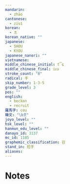 ```yaml
---
mandarin:
  - zhāo
cantonese:
  - ziu1
korean:
  - 초
korean_native: ""
japanese:
  - SHOU
  - KYOU
japanese_nanori: ""
vietnamese:
middle_chinese_initial: t͡ɕ
middle_chinese_final: iᴇu
stroke_count: "8"
radical: 手
skip_number: 1-3-5
grade_level: 3
pos: ""
english:
  - beckon
  - recruit
羅馬字: cou
韓文: "\b촛"
joyo_level: ""
hsk_level: ""
hanmun_edu_level: ""
danayo_id: 3137
mc_id: 1185
graphemic_classification: 召
stand_in: 招手
aliases:
---
```


# Notes
